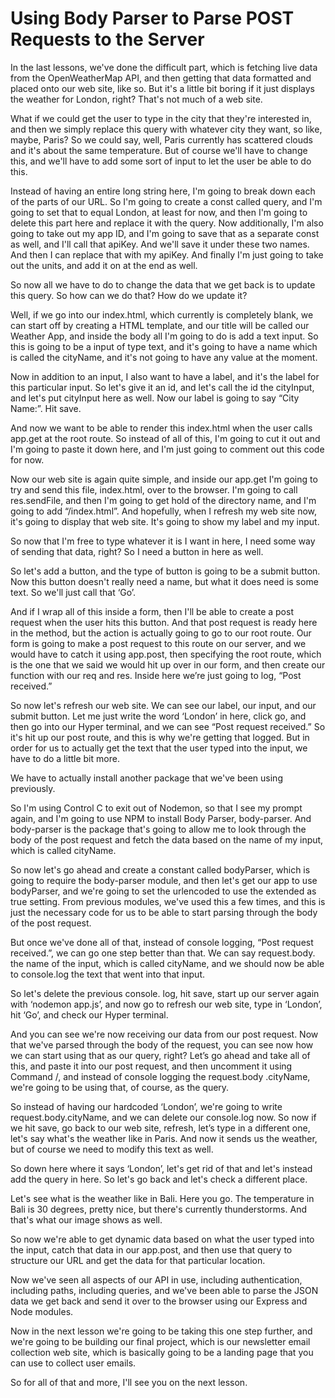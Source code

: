 # Using Body Parser to Parse POST Requests to the Server

In the last lessons, we've done the difficult part, which is fetching live data from the OpenWeatherMap API, and then getting that data formatted and placed onto our web site, like so. But it's a little bit boring if it just displays the weather for London, right?  That's not much of a web site.

What if we could get the user to type in the city that they're interested in, and then we simply replace this query with whatever city they want, so like, maybe, Paris? So we could say, well, Paris currently has scattered clouds and it's about the same temperature. But of course we'll have to change this, and we'll have to add some sort of input to let the user be able to do this.

Instead of having an entire long string here, I'm going to break down each of the parts of our URL.  So I'm going to create a const called query, and I'm going to set that to equal London, at least for now, and then I'm going to delete this part here and replace it with the query. Now additionally, I'm also going to take out my app ID, and I'm going to save that as a separate const as well, and I'll call that apiKey. And we'll save it under these two names.  And then I can replace that with my apiKey.  And finally I'm just going to take out the units, and add it on at the end as well.

So now all we have to do to change the data that we get back is to update this query.  So how can we do that?  How do we update it?

Well, if we go into our index.html, which currently is completely blank, we can start off by creating a HTML template, and our title will be called our Weather App, and inside the body all I'm going to do is add a text input.  So this is going to be a input of type text, and it's going to have a name which is called the cityName, and it's not going to have any value at the moment.

Now in addition to an input, I also want to have a label, and it's the label for this particular input.  So let's give it an id, and let's call the id the cityInput, and let's put cityInput here as well.  Now our label is going to say “City Name:”. Hit save.

And now we want to be able to render this index.html when the user calls app.get at the root route.  So instead of all of this, I'm going to cut it out and I'm going to paste it down here, and I'm just going to comment out this code for now.

Now our web site is again quite simple, and inside our app.get I'm going to try and send this file, index.html, over to the browser.  I'm going to call res.sendFile, and then I'm going to get hold of the directory name, and I'm going to add “/index.html”.  And hopefully, when I refresh my web site now, it's going to display that web site.  It's going to show my label and my input.

So now that I'm free to type whatever it is I want in here, I need some way of sending that data, right?  So I need a button in here as well.

So let's add a button, and the type of button is going to be a submit button.  Now this button doesn't really need a name, but what it does need is some text.  So we'll just call that ‘Go’.

And if I wrap all of this inside a form, then I'll be able to create a post request when the user hits this button. And that post request is ready here in the method, but the action is actually going to go to our root route. Our form is going to make a post request to this route on our server, and we would have to catch it using app.post, then specifying the root route, which is the one that we said we would hit up over in our form, and then create our function with our req and res. Inside here we’re just going to log, “Post received.”

So now let's refresh our web site. We can see our label, our input, and our submit button.  Let me just write the word ‘London’ in here, click go, and then go into our Hyper terminal, and we can see “Post request received.” So it's hit up our post route, and this is why we're getting that logged.  But in order for us to actually get the text that the user typed into the input, we have to do a little bit more.

We have to actually install another package that we've been using previously. 

So I'm using Control C to exit out of Nodemon, so that I see my prompt again, and I'm going to use NPM to install Body Parser, body-parser. And body-parser is the package that's going to allow me to look through the body of the post request and fetch the data based on the name of my input, which is called cityName.

So now let's go ahead and create a constant called bodyParser, which is going to require the body-parser module, and then let's get our app to use bodyParser, and we're going to set the urlencoded to use the extended as true setting. From previous modules, we've used this a few times, and this is just the necessary code for us to be able to start parsing through the body of the post request.

But once we've done all of that, instead of console logging, “Post request received.”, we can go one step better than that. We can say request.body. the name of the input, which is called cityName, and we should now be able to console.log the text that went into that input.

So let's delete the previous console.  log, hit save, start up our server again with ‘nodemon app.js’, and now go to refresh our web site, type in ‘London’, hit ‘Go’, and check our Hyper terminal.

And you can see we're now receiving our data from our post request. Now that we've parsed through the body of the request, you can see now how we can start using that as our query, right? Let’s go ahead and take all of this, and paste it into our post request, and then uncomment it using Command /, and instead of console logging the request.body .cityName, we're going to be using that, of course, as the query.

So instead of having our hardcoded ‘London’, we're going to write request.body.cityName, and we can delete our console.log now.  So now if we hit save, go back to our web site, refresh, let’s type in a different one, let's say what's the weather like in Paris. And now it sends us the weather, but of course we need to modify this text as well.

So down here where it says ‘London’, let's get rid of that and let's instead add the query in here.  So let's go back and let's check a different place.

Let's see what is the weather like in Bali.  Here you go.  The temperature in Bali is 30 degrees, pretty nice, but there's currently thunderstorms.  And that's what our image shows as well.

So now we're able to get dynamic data based on what the user typed into the input, catch that data in our app.post, and then use that query to structure our URL and get the data for that particular location.

Now we've seen all aspects of our API in use, including authentication, including paths, including queries, and we've been able to parse the JSON data we get back and send it over to the browser using our Express and Node modules.

Now in the next lesson we're going to be taking this one step further, and we're going to be building our final project, which is our newsletter email collection web site, which is basically going to be a landing page that you can use to collect user emails.

So for all of that and more, I'll see you on the next lesson.

